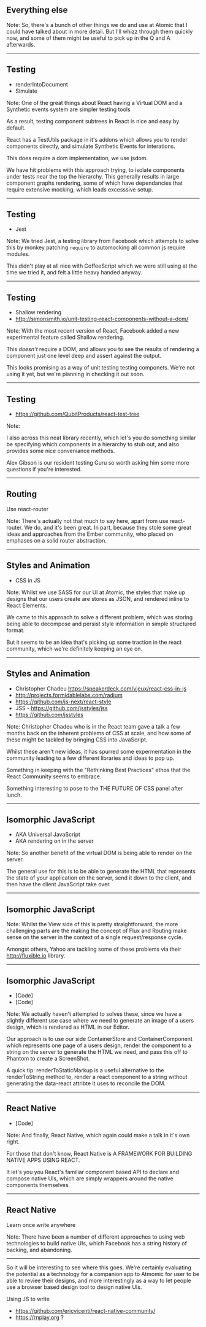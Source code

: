 ## Everything else

Note:
So, there's a bunch of other things we do and use at Atomic that I could have talked about in more detail. But I'll whizz through them quickly now, and some of them might be useful to pick up in the Q and A afterwards.


---


## Testing
- renderIntoDocument
- Simulate

Note:
One of the great things about React having a Virtual DOM and a
Synthetic events system are simpler testing tools

As a result, testing component subtrees in React is nice and easy by default.

React has a TestUtils package in it's addons which allows you to render components directly, and simulate Synthetic Events for interations.

This does require a dom implementation, we use jsdom.

We have hit problems with this approach trying, to isolate components under tests near the top the hierarchy. This generally results in large component graphs rendering, some of which have dependancies that require extensive mocking, which leads excesssive setup.


---

## Testing
- Jest

Note:
We tried Jest, a testing library from Facebook which attempts to solve this by monkey patching `require` to automocking all common js require modules.

This didn't play at all nice with CoffeeScript which we were still using at the time we tried it, and felt a little heavy handed anyway.


---


## Testing
- Shallow rendering
- http://simonsmith.io/unit-testing-react-components-without-a-dom/


Note:
With the most recent version of React, Facebook added a new experimental feature called Shallow rendering.

This _doesn't_ require a DOM, and allows you to see the results of rendering a component just one level deep and assert against the output.

This looks promising as a way of unit testing testing componets. We're not using it yet, but we're planning in checking it out soon.


---

## Testing
- https://github.com/QubitProducts/react-test-tree

Note:

I also across this neat library recently, which let's you do something similar be specifying which components in a hierarchy to stub out, and also provides some nice conveniance methods.

Alex Gibson is our resident testing Guru so worth asking him some more questions if you're interested.

---


## Routing
Use react-router

Note:
There's actually not that much to say here, apart from use react-router. We do, and it's been great. In part, because they stole some great ideas and approaches from the Ember community, who placed on emphases on a solid router abstraction.


---


## Styles and Animation
- CSS in JS

Note:
Whilst we use SASS for our UI at Atomic, the styles that make up designs that our users create are stores as JSON, and rendered inline to React Elements.

We came to this approach to solve a different problem, which was storing being able to decompose and persist style information in simple structured format.

But it seems to be an idea that's picking up some traction in the react community, which we're definitely keeping an eye on.


---


## Styles and Animation
- Christopher Chadeu
https://speakerdeck.com/vjeux/react-css-in-js
- http://projects.formidablelabs.com/radium
- https://github.com/js-next/react-style
- JSS - https://github.com/jsstyles/jss
- https://github.com/jsstyles

Note:
Christopher Chadeu who is in the React team gave a talk a few months back on the inherent problems of CSS at scale, and how some of these might be tackled by bringing CSS into JavaScript.

Whilst these aren't new ideas, it has spurred some expermentation in the community leading to a few different libraries and ideas to pop up.

Something in keeping with the "Rethinking Best Practices" ethos that the React Community seems to embrace.

Something interesting to pose to the THE FUTURE OF CSS panel after lunch.


---


## Isomorphic JavaScript
- AKA Universal JavaScript
- AKA rendering on in the server

Note:
So another benefit of the virtual DOM is being able to render on the server.

The general use for this is to be able to generate the HTML that represents the state of your application on the server, send it down to the client, and then have the client JavaScript take over.

---

## Isomorphic JavaScript

Note:
Whilst the View side of this is pretty straightforward, the more challenging parts are the making the concept of Flux and Routing make sense on the server in the context of a single request/response cycle.

Amongst others, Yahoo are tackling some of these problems via their http://fluxible.io library.

---

## Isomorphic JavaScript
- [Code]
- [Code]

Note:
We actually haven't attempted to solves these, since we have a slightly different use case where we need to generate an image of a users design, which is rendered as HTML in our Editor.

Our approach is to use our side ContainerStore and ContainerComponent which represents one page of a users design, render the component to a string on the server to generate the HTML we need, and pass this off to Phantom to create a ScreenShot.

A quick tip: renderToStaticMarkup is a useful alternative to the renderToString method to, render a react component to a string without generating the data-react attribte it uses to reconcile the DOM.

---

## React Native
- [Code]


Note:
And finally, React Native, which again could make a talk in it's own right.

For those that don't know, React Native is A FRAMEWORK FOR BUILDING NATIVE APPS USING REACT.

It let's you you React's familiar component based API to declare and compose native UIs, which are simply wrappers around the native components themselves.


---


## React Native
Learn once write anywhere

Note:
There have been a number of different approaches to using web technologies to build native UIs, which Facebook has a string history of backing, and abandoning.


---
So it will be interesting to see where this goes. We're certainly evaluating the potential as a technology for a companion app to Atmomic for user to be able to reviee their designs, and more interestingly as a way to let people use a browser based design tool to design native UIs.

Using JS to write

- https://github.com/ericvicenti/react-native-community/
- https://rnplay.org ?
